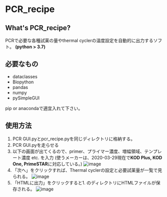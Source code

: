 # PCR_recipe

## What's PCR_recipe?
PCRで必要な各種試薬の量やthermal cyclerの温度設定を自動的に出力するソフト。
**(python > 3.7)**

## 必要なもの
+ dataclasses
+ Biopython
+ pandas
+ numpy
+ pySimpleGUI

pip or anacondaで適宜入れて下さい。
## 使用方法
1. PCR GUI.pyとpcr_recipe.pyを同じディレクトリに格納する。
2. PCR GUI.pyを走らせる
3. 以下の画面が出てくるので、primer、プライマー濃度、増幅領域、テンプレート濃度 etc. を入力
   (使うメーカーは、2020-03-29現在で**KOD Plus, KOD One, PrimeSTAR**に対応している。)
   ![image](https://user-images.githubusercontent.com/41857834/112975935-3629ec00-918f-11eb-8fc1-2d04f53a6c8c.png)
4. 「次へ」をクリックすれば、Thermal cyclerの設定と必要試薬量が一覧で見られる。
![image](https://user-images.githubusercontent.com/41857834/112975970-3f1abd80-918f-11eb-9953-96c552083616.png)
5. 「HTMLに出力」をクリックすると1. のディレクトリにHTMLファイルが保存される。
![image](https://user-images.githubusercontent.com/41857834/112976008-4a6de900-918f-11eb-8cc8-a16446bc6251.png)